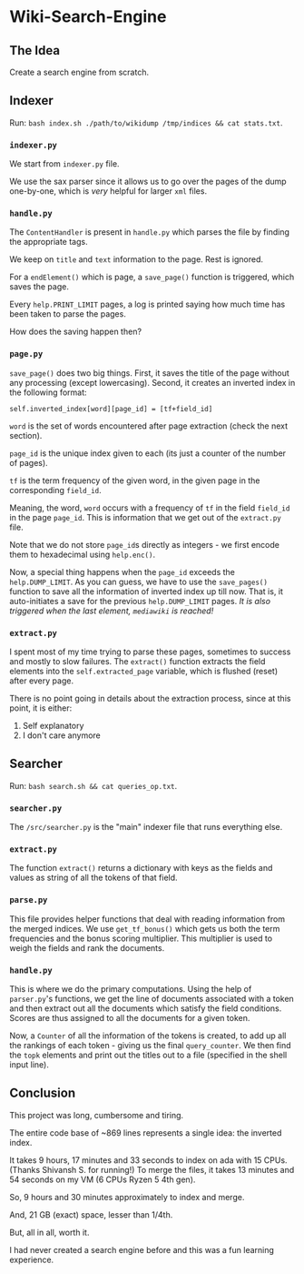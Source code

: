 # Wiki-Search-Engine

## The Idea
Create a search engine from scratch.

## Indexer
Run: `bash index.sh ./path/to/wikidump /tmp/indices && cat stats.txt`.

### `indexer.py`

We start from `indexer.py` file. 

We use the sax parser since it allows us to go over the pages of the dump one-by-one, which is *very* helpful for larger `xml` files.


### `handle.py`

The `ContentHandler` is present in `handle.py` which parses the file by finding the appropriate tags.

We keep on `title` and `text` information to the page. Rest is ignored.

For a `endElement()` which is page, a `save_page()` function is triggered, which saves the page.

Every `help.PRINT_LIMIT` pages, a log is printed saying how much time has been taken to parse the pages.

How does the saving happen then?

### `page.py`

`save_page()` does two big things. First, it saves the title of the page without any processing (except lowercasing). Second, it creates an inverted index in the following format:

`self.inverted_index[word][page_id] = [tf+field_id]`

`word` is the set of words encountered after page extraction (check the next section).

`page_id` is the unique index given to each (its just a counter of the number of pages).

`tf` is the term frequency of the given word, in the given page in the corresponding `field_id`. 

Meaning, the word, `word` occurs with a frequency of `tf` in the field `field_id` in the page `page_id`. This is information that we get out of the `extract.py` file.

Note that we do not store `page_id`s directly as integers - we first encode them to hexadecimal using `help.enc()`.

Now, a special thing happens when the `page_id` exceeds the `help.DUMP_LIMIT`. As you can guess, we have to use the `save_pages()` function to save all the information of inverted index up till now. That is, it auto-initiates a save for the previous `help.DUMP_LIMIT` pages. *It is also triggered when the last element, `mediawiki` is reached!*

### `extract.py`

I spent most of my time trying to parse these pages, sometimes to success and mostly to slow failures. The `extract()` function extracts the field elements into the `self.extracted_page` variable, which is flushed (reset) after every page.

There is no point going in details about the extraction process, since at this point, it is either:
1. Self explanatory
2. I don't care anymore

## Searcher
Run: `bash search.sh && cat queries_op.txt`.


### `searcher.py`

The `/src/searcher.py` is the "main" indexer file that runs everything else.

### `extract.py`

The function `extract()` returns a dictionary with keys as the fields and values as string of all the tokens of that field.

### `parse.py`

This file provides helper functions that deal with reading information from the merged indices. We use `get_tf_bonus()` which gets us both the term frequencies and the bonus scoring multiplier. This multiplier is used to weigh the fields and rank the documents.

### `handle.py`

This is where we do the primary computations. Using the help of `parser.py`'s functions, we get the line of documents associated with a token and then extract out all the documents which satisfy the field conditions. Scores are thus assigned to all the documents for a given token.

Now, a `Counter` of all the information of the tokens is created, to add up all the rankings of each token - giving us the final `query_counter`. We then find the `topk` elements and print out the titles out to a file (specified in the shell input line).

## Conclusion

This project was long, cumbersome and tiring.

The entire code base of ~869 lines represents a single idea: the inverted index.

It takes 9 hours, 17 minutes and 33 seconds to index on ada with 15 CPUs. (Thanks Shivansh S. for running!) To merge the files, it takes 13 minutes and 54 seconds on my VM (6 CPUs Ryzen 5 4th gen).

So, 9 hours and 30 minutes approximately to index and merge.

And, 21 GB (exact) space, lesser than 1/4th.


But, all in all, worth it. 

I had never created a search engine before and this was a fun learning experience.
